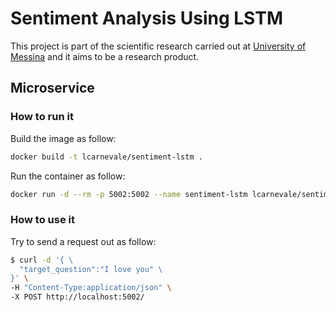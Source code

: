 # Sentiment Analysis Using LSTM

This project is part of the scientific research carried out at [University of Messina](https://www.unime.it/en) and it aims to be a research product.

## Microservice

### How to run it
Build the image as follow:
```bash
docker build -t lcarnevale/sentiment-lstm .
```

Run the container as follow:
```bash
docker run -d --rm -p 5002:5002 --name sentiment-lstm lcarnevale/sentiment-lstm
```

### How to use it
Try to send a request out as follow:
```bash
$ curl -d '{ \
  "target_question":"I love you" \
}' \
-H "Content-Type:application/json" \
-X POST http://localhost:5002/
```
